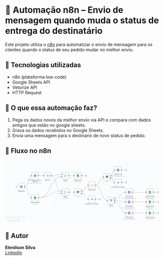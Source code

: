 # 🚀 Automação n8n – Envio de mensagem quando muda o status de entrega do destinatário

Este projeto utiliza o [n8n](https://n8n.io/) para automatizar o envio de mensagem para os clientes quando o status de seu pedido mudar no melhor envio.

## 📌 Tecnologias utilizadas
- n8n (plataforma low-code)
- Google Sheets API
- Vetorize API
- HTTP Request

## 🔁 O que essa automação faz?
1. Pega os dados novos da melhor envio via API e compara com dados antigos que estão no google sheets.
2. Grava os dados recebidos no Google Sheets.
3. Envia uma mensagem para o destinario de novo status de pedido.

## 📸 Fluxo no n8n
![Fluxo n8n](n8n.png)

## 🧠 Autor
**Elenilson Silva**  
[LinkedIn](https://www.linkedin.com/in/elenilson-silva-978a321b8/)  

